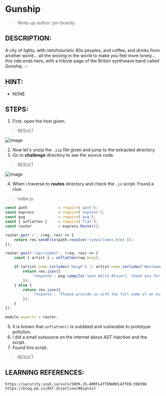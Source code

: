 # Gunship
> Write-up author: jon-brandy
## DESCRIPTION:
A city of lights, with retrofuturistic 80s peoples, and coffee, and drinks from another world... 
all the wooing in the world to make you feel more lonely... this ride ends here, with a tribute page of the British synthwave band called Gunship. 🎶
## HINT:
- NONE
## STEPS:
1. First, open the host given.

> RESULT

![image](https://user-images.githubusercontent.com/70703371/209441576-cfe4ab52-5d0d-43cf-b5db-b34ce018ee4c.png)

2. Now let's unzip the `.zip` file given and jump to the extracted directory.
3. Go to **challenge** directory to see the source code.

> RESULT

![image](https://user-images.githubusercontent.com/70703371/209441642-37e44dfb-37a5-4c9e-b9de-e446961670ab.png)


4. When i traverse to **routes** directory and check the `.js` script. Found a clue.

> index.js

```js
const path              = require('path');
const express           = require('express');
const pug        		= require('pug');
const { unflatten }     = require('flat');
const router            = express.Router();

router.get('/', (req, res) => {
    return res.sendFile(path.resolve('views/index.html'));
});

router.post('/api/submit', (req, res) => {
    const { artist } = unflatten(req.body);

	if (artist.name.includes('Haigh') || artist.name.includes('Westaway') || artist.name.includes('Gingell')) {
		return res.json({
			'response': pug.compile('span Hello #{user}, thank you for letting us know!')({ user: 'guest' })
		});
	} else {
		return res.json({
			'response': 'Please provide us with the full name of an existing member.'
		});
	}
});

module.exports = router;
```

5. It is known that `unflatten()` is outdated and vulnerable to prototype pollution.
6. I did a small outsource on the internet about AST injection and the script.
7. Found this script.

> RESULT




## LEARNING REFERENCES:

```
https://security.snyk.io/vuln/SNYK-JS-ARRFLATTENUNFLATTEN-598396
https://blog.p6.is/AST-Injection/#Exploit
```
